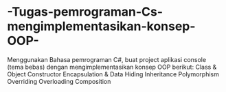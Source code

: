 # -Tugas-pemrograman-Cs-mengimplementasikan-konsep-OOP-
Menggunakan Bahasa pemrograman C#, buat project aplikasi console (tema bebas) dengan mengimplementasikan konsep OOP berikut: Class &amp; Object Constructor Encapsulation &amp; Data Hiding Inheritance Polymorphism Overriding Overloading Composition
